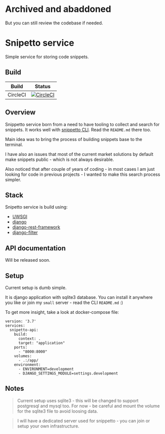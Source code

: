 # Archived and abaddoned

But you can still review the codebase if needed.

# Snipetto service 

Simple service for storing code snippets.

## Build

| Build  | Status  | 
|---|---|
| CircleCI  | [![CircleCI](https://circleci.com/gh/opalczynski/snippetto_service/tree/master.svg?style=svg)](https://circleci.com/gh/opalczynski/snipetto_service/tree/master) |


## Overview

Snippetto service born from a need to have tooling to collect and search for 
snippets. It works well with [snippetto CLI](https://github.com/opalczynski/snippetto_cli).
Read the `README.md` there too.

Main idea was to bring the process of building snippets base to the terminal. 

I have also an issues that most of the current market solutions by default make
snippets public - which is not always desirable. 

Also noticed that after couple of years of coding - in most cases I am just looking
for code in previous projects - I wanted to make this search process simpler. 


## Stack

Snipetto service is build using:

* [UWSGI](https://uwsgi-docs.readthedocs.io/en/latest/)
* [django](https://www.djangoproject.com/)
* [django-rest-framework](https://www.django-rest-framework.org/)
* [django-filter](https://django-filter.readthedocs.io/en/master/)
 

## API documentation

Will be released soon.

## Setup

Current setup is dumb simple.

It is django application with sqlite3 database. You can install it anywhere you
like or join my `small` server - read the CLI `README.md` :) 

To get more insight, take a look at docker-compose file:

    version: '3.7'
    services:
      snipetto-api:
        build:
          context: .
          target: "application"
        ports:
          - "8000:8000"
        volumes:
          - .:/app/
        environment:
          - ENVIRONMENT=development
          - DJANGO_SETTINGS_MODULE=settings.development


## Notes

> Current setup uses sqlite3 - this will be changed to support postgresql and 
mysql too. For now - be careful and mount the volume for the sqlite3 file to 
avoid loosing data.

> I will have a dedicated server used for snippetto - you can join or setup
your own infrastructure.
